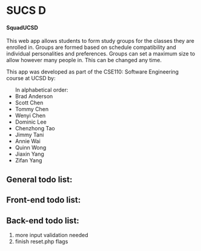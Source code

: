<html>
<h1>SUCS D</h1>
<h4>SquadUCSD</h4>

<p>
This web app allows students to form study groups for the classes they are enrolled in. Groups are formed based on schedule compatibility and individual personalities and preferences. Groups can set a maximum size to allow however many people in. This can be changed any time.
</p>

<p>
This app was developed as part of the CSE110: Software Engineering course at UCSD by:
</p>
<ul>
In alphabetical order:
<li>Brad Anderson</li>
<li>Scott Chen</li>
<li>Tommy Chen</li>
<li>Wenyi Chen</li>
<li>Dominic Lee</li>
<li>Chenzhong Tao</li>
<li>Jimmy Tani</li>
<li>Annie Wai</li>
<li>Quinn Wong</li>
<li>Jiaxin Yang</li>
<li>Zifan Yang</li>
</ul>

<h2>General todo list: </h2>
<h2>Front-end todo list: </h2>
<h2>Back-end todo list:</h2>
<ol>
    <li> more input validation needed</li>
    <li> finish reset.php flags </li>
</ol>
</html>
